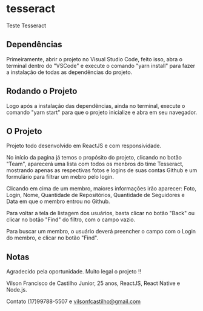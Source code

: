 # tesseract
Teste Tesseract

## Dependências
Primeiramente, abrir o projeto no Visual Studio Code, feito isso, abra o terminal dentro do "VSCode" e execute o comando "yarn install" para fazer a instalação de todas as dependências do projeto.

## Rodando o Projeto
Logo após a instalação das dependências, ainda no terminal, execute o comando "yarn start" para que o projeto inicialize e abra em seu navegador.

## O Projeto
Projeto todo desenvolvido em ReactJS e com responsividade.

No início da pagina já temos o propósito do projeto, clicando no botão "Team", aparecerá uma lista com todos os menbros do time Tesseract, mostrando apenas as respectivas fotos e logins de suas contas Github e um formulário para filtrar um mebro pelo login.

Clicando em cima de um membro, maiores informações irão aparecer: Foto, Login, Nome, Quantidade de Repositórios, Quantidade de Seguidores e Data em que o membro entrou no Github.

Para voltar a tela de listagem dos usuários, basta clicar no botão "Back" ou clicar no botão "Find" do filtro, com o campo vazio.

Para buscar um membro, o usuário deverá preencher o campo com o Login do membro, e clicar no botão "Find".

## Notas
Agradecido pela oportunidade. Muito legal o projeto !!

Vilson Francisco de Castilho Junior, 25 anos, ReactJS, React Native e Node.js.

Contato (17)99788-5507 e vilsonfcastilho@gmail.com
